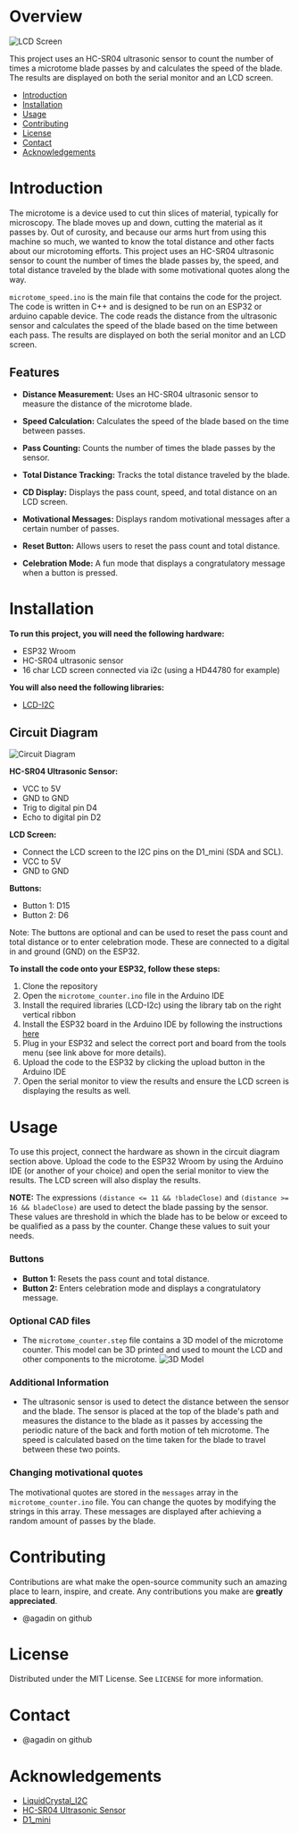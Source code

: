 # Overview
![LCD Screen](https://raw.githubusercontent.com/agadin/Microtome_rev_counter/refs/heads/main/img/microtome_counter_screen.gif)

This project uses an HC-SR04 ultrasonic sensor to count the number of times a microtome blade passes by and calculates the speed of the blade. The results are displayed on both the serial monitor and an LCD screen.

* [Introduction](#introduction)
* [Installation](#installation)
* [Usage](#usage)
* [Contributing](#contributing)
* [License](#license)
* [Contact](#contact)
* [Acknowledgements](#acknowledgements)

# Introduction
The microtome is a device used to cut thin slices of material, typically for microscopy. The blade moves up and down, cutting the material as it passes by. Out of curosity, and because our arms hurt from using this machine so much, we wanted to know the total distance and other facts about our microtoming efforts. This project uses an HC-SR04 ultrasonic sensor to count the number of times the blade passes by, the speed, and total distance traveled by the blade with some motivational quotes along the way.

`microtome_speed.ino` is the main file that contains the code for the project. The code is written in C++ and is designed to be run on an ESP32 or arduino capable device. The code reads the distance from the ultrasonic sensor and calculates the speed of the blade based on the time between each pass. The results are displayed on both the serial monitor and an LCD screen.

## Features
* **Distance Measurement:** Uses an HC-SR04 ultrasonic sensor to measure the distance of the microtome blade. 
* **Speed Calculation:** Calculates the speed of the blade based on the time between passes. 
* **Pass Counting:** Counts the number of times the blade passes by the sensor. 
* **Total Distance Tracking:** Tracks the total distance traveled by the blade.

* **CD Display:** Displays the pass count, speed, and total distance on an LCD screen. 
* **Motivational Messages:** Displays random motivational messages after a certain number of passes. 
* **Reset Button:** Allows users to reset the pass count and total distance. 
* **Celebration Mode:** A fun mode that displays a congratulatory message when a button is pressed.


# Installation
**To run this project, you will need the following hardware:**
* ESP32 Wroom
* HC-SR04 ultrasonic sensor
* 16 char LCD screen connected via i2c (using a HD44780 for example)

**You will also need the following libraries:**
* [LCD-I2C](https://github.com/hasenradball/LCD-I2C)

## Circuit Diagram
![Circuit Diagram](https://raw.githubusercontent.com/agadin/Microtome_rev_counter/refs/heads/main/img/circuit_diagram.png)

**HC-SR04 Ultrasonic Sensor:**  
* VCC to 5V 
* GND to GND 
* Trig to digital pin D4 
* Echo to digital pin D2

**LCD Screen:**  
* Connect the LCD screen to the I2C pins on the D1_mini (SDA and SCL).
* VCC to 5V
* GND to GND

**Buttons:**
* Button 1: D15
* Button 2: D6

Note: The buttons are optional and can be used to reset the pass count and total distance or to enter celebration mode. These are connected to a digital in and ground (GND) on the ESP32.

**To install the code onto your ESP32, follow these steps:**
1. Clone the repository
2. Open the `microtome_counter.ino` file in the Arduino IDE
3. Install the required libraries (LCD-I2c) using the library tab on the right vertical ribbon
4. Install the ESP32 board in the Arduino IDE by following the instructions [here](https://randomnerdtutorials.com/installing-the-esp32-board-in-arduino-ide-windows-instructions/)
5. Plug in your ESP32 and select the correct port and board from the tools menu (see link above for more details).
6. Upload the code to the ESP32 by clicking the upload button in the Arduino IDE
7. Open the serial monitor to view the results and ensure the LCD screen is displaying the results as well.

# Usage
To use this project, connect the hardware as shown in the circuit diagram section above. Upload the code to the ESP32 Wroom by using the Arduino IDE (or another of your choice) and open the serial monitor to view the results. The LCD screen will also display the results.

**NOTE:** The expressions `(distance <= 11 && !bladeClose)` and `(distance >= 16 && bladeClose)` are used to detect the blade passing by the sensor. These values are threshold in which the blade has to be below or exceed to be qualified as a pass by the counter. Change these values to suit your needs.

### Buttons
* **Button 1:** Resets the pass count and total distance.
* **Button 2:** Enters celebration mode and displays a congratulatory message.

### Optional CAD files
* The `microtome_counter.step` file contains a 3D model of the microtome counter. This model can be 3D printed and used to mount the LCD and other components to the microtome.
![3D Model](https://raw.githubusercontent.com/agadin/Microtome_rev_counter/refs/heads/main/img/holder_counter1.gif)

### Additional Information
* The ultrasonic sensor is used to detect the distance between the sensor and the blade. The sensor is placed at the top of the blade's path and measures the distance to the blade as it passes by accessing the periodic nature of the back and forth motion of teh microtome. The speed is calculated based on the time taken for the blade to travel between these two points.


### Changing motivational quotes
The motivational quotes are stored in the `messages` array in the `microtome_counter.ino` file. You can change the quotes by modifying the strings in this array. These messages are displayed after achieving a random amount of passes by the blade.  

# Contributing
Contributions are what make the open-source community such an amazing place to learn, inspire, and create. Any contributions you make are **greatly appreciated**.
* @agadin on github

# License
Distributed under the MIT License. See `LICENSE` for more information.

# Contact
* @agadin on github

# Acknowledgements
* [LiquidCrystal_I2C](https://www.arduino.cc/reference/en/libraries/liquidcrystal-i2c/)
* [HC-SR04 Ultrasonic Sensor](https://www.arduino.cc/en/Tutorial/HelloWorld)
* [D1_mini](https://www.arduino.cc/en/Guide/ArduinoPro)






